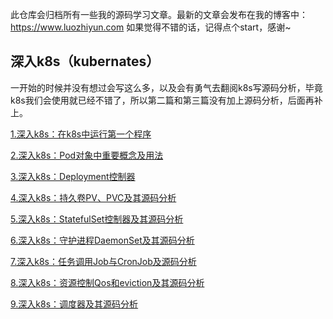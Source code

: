 此仓库会归档所有一些我的源码学习文章。最新的文章会发布在我的博客中：https://www.luozhiyun.com
如果觉得不错的话，记得点个start，感谢~



## 深入k8s（kubernates）

一开始的时候并没有想过会写这么多，以及会有勇气去翻阅k8s写源码分析，毕竟k8s我们会使用就已经不错了，所以第二篇和第三篇没有加上源码分析，后面再补上。



[1.深入k8s：在k8s中运行第一个程序](%E6%B7%B1%E5%85%A5k8s/1.%E6%B7%B1%E5%85%A5k8s%EF%BC%9A%E5%9C%A8k8s%E4%B8%AD%E8%BF%90%E8%A1%8C%E7%AC%AC%E4%B8%80%E4%B8%AA%E7%A8%8B%E5%BA%8F.md)

[2.深入k8s：Pod对象中重要概念及用法](%E6%B7%B1%E5%85%A5k8s/2.%E6%B7%B1%E5%85%A5k8s%EF%BC%9APod%E5%AF%B9%E8%B1%A1%E4%B8%AD%E9%87%8D%E8%A6%81%E6%A6%82%E5%BF%B5%E5%8F%8A%E7%94%A8%E6%B3%95.md)

[3.深入k8s：Deployment控制器](%E6%B7%B1%E5%85%A5k8s/3.%E6%B7%B1%E5%85%A5k8s%EF%BC%9ADeployment%E6%8E%A7%E5%88%B6%E5%99%A8.md)

[4.深入k8s：持久卷PV、PVC及其源码分析](%E6%B7%B1%E5%85%A5k8s/4.%E6%B7%B1%E5%85%A5k8s%EF%BC%9A%E6%8C%81%E4%B9%85%E5%8D%B7PV%E3%80%81PVC%E5%8F%8A%E5%85%B6%E6%BA%90%E7%A0%81%E5%88%86%E6%9E%90.md)

[5.深入k8s：StatefulSet控制器及其源码分析](%E6%B7%B1%E5%85%A5k8s/5.%E6%B7%B1%E5%85%A5k8s%EF%BC%9AStatefulSet%E6%8E%A7%E5%88%B6%E5%99%A8%E5%8F%8A%E5%85%B6%E6%BA%90%E7%A0%81%E5%88%86%E6%9E%90.md)

[6.深入k8s：守护进程DaemonSet及其源码分析](%E6%B7%B1%E5%85%A5k8s/6.%E6%B7%B1%E5%85%A5k8s%EF%BC%9A%E5%AE%88%E6%8A%A4%E8%BF%9B%E7%A8%8BDaemonSet%E5%8F%8A%E5%85%B6%E6%BA%90%E7%A0%81%E5%88%86%E6%9E%90.md)

[7.深入k8s：任务调用Job与CronJob及源码分析](%E6%B7%B1%E5%85%A5k8s/7.%E6%B7%B1%E5%85%A5k8s%EF%BC%9A%E4%BB%BB%E5%8A%A1%E8%B0%83%E7%94%A8Job%E4%B8%8ECronJob%E5%8F%8A%E6%BA%90%E7%A0%81%E5%88%86%E6%9E%90.md)

[8.深入k8s：资源控制Qos和eviction及其源码分析](%E6%B7%B1%E5%85%A5k8s/8.%E6%B7%B1%E5%85%A5k8s%EF%BC%9A%E8%B5%84%E6%BA%90%E6%8E%A7%E5%88%B6Qos%E5%92%8Ceviction%E5%8F%8A%E5%85%B6%E6%BA%90%E7%A0%81%E5%88%86%E6%9E%90.md)

[9.深入k8s：调度器及其源码分析](%E6%B7%B1%E5%85%A5k8s/9.%E6%B7%B1%E5%85%A5k8s%EF%BC%9A%E8%B0%83%E5%BA%A6%E5%99%A8%E5%8F%8A%E5%85%B6%E6%BA%90%E7%A0%81%E5%88%86%E6%9E%90.md)

